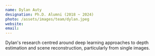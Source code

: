 ```yaml
---
name: Dylan Auty
designation: Ph.D. Alumni (2018 ~ 2024)
photo: /assets/images/team/dylan.jpeg
website:
email: 
---
```

Dylan's research centred around deep learning approaches to depth estimation and scene reconstruction, particularly from single images.